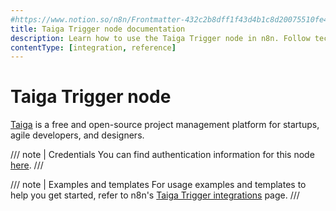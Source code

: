 ```yaml
---
#https://www.notion.so/n8n/Frontmatter-432c2b8dff1f43d4b1c8d20075510fe4
title: Taiga Trigger node documentation
description: Learn how to use the Taiga Trigger node in n8n. Follow technical documentation to integrate Taiga Trigger node into your workflows.
contentType: [integration, reference]
---
```


# Taiga Trigger node

[Taiga](https://www.taiga.io/) is a free and open-source project management platform for startups, agile developers, and designers.

/// note | Credentials
You can find authentication information for this node [here](/integrations/builtin/credentials/taiga.md).
///

///  note  | Examples and templates
For usage examples and templates to help you get started, refer to n8n's [Taiga Trigger integrations](https://n8n.io/integrations/taiga-trigger/) page.
///
